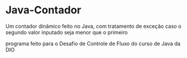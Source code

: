 # Java-Contador
Um contador dinâmico feito no Java, com tratamento de exceção caso o segundo valor inputado seja menor que o primeiro

programa feito para o Desafio de Controle de Fluxo do curso de Java da DIO

